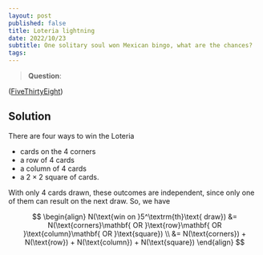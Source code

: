 ```yaml
---
layout: post
published: false
title: Loteria lightning
date: 2022/10/23
subtitle: One solitary soul won Mexican bingo, what are the chances?
tags:
---
```


>**Question**:

<!--more-->

([FiveThirtyEight](URL))

## Solution

There are four ways to win the Loteria

- cards on the $4$ corners
- a row of $4$ cards
- a column of $4$ cards
- a $2\times2$ square of cards.

With only $4$ cards drawn, these outcomes are independent, since only one of them can result on the next draw. So, we have

$$
  \begin{align}
    N(\text{win on }5^\textrm{th}\text{ draw}) &= N(\text{corners}\mathbf{ OR }\text{row}\mathbf{ OR }\text{column}\mathbf{ OR }\text{square}) \\
    &= N(\text{corners}) + N(\text{row}) + N(\text{column}) + N(\text{square})
  \end{align}
$$

<br>
